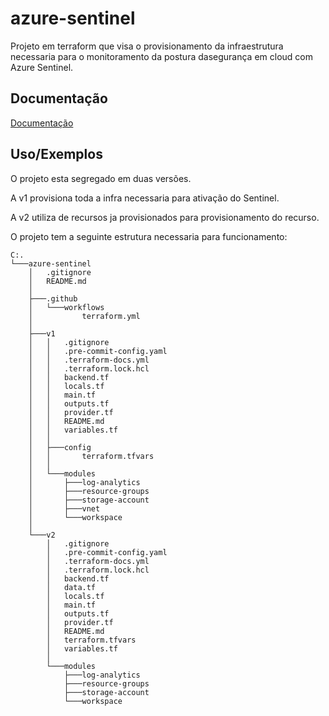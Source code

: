 
# azure-sentinel

Projeto em terraform que visa o provisionamento da infraestrutura necessaria para o monitoramento da postura dasegurança em cloud com Azure Sentinel.


## Documentação

[Documentação](https://link-da-documentação)


## Uso/Exemplos

O projeto esta segregado em duas versões. 

A v1 provisiona toda a infra necessaria para ativação do Sentinel.

A v2 utiliza de recursos ja provisionados para provisionamento do recurso.

O projeto tem a seguinte estrutura necessaria para funcionamento:

```
C:.
└───azure-sentinel
    │   .gitignore
    │   README.md
    │
    ├───.github
    │   └───workflows
    │           terraform.yml
    │
    ├───v1
    │   │   .gitignore
    │   │   .pre-commit-config.yaml
    │   │   .terraform-docs.yml
    │   │   .terraform.lock.hcl
    │   │   backend.tf
    │   │   locals.tf
    │   │   main.tf
    │   │   outputs.tf
    │   │   provider.tf
    │   │   README.md
    │   │   variables.tf
    │   │   
    │   ├───config
    │   │       terraform.tfvars
    │   │
    │   └───modules
    │       ├───log-analytics
    │       ├───resource-groups
    │       ├───storage-account
    │       ├───vnet
    │       └───workspace
    │
    └───v2
        │   .gitignore
        │   .pre-commit-config.yaml
        │   .terraform-docs.yml
        │   .terraform.lock.hcl
        │   backend.tf
        │   data.tf
        │   locals.tf
        │   main.tf
        │   outputs.tf
        │   provider.tf
        │   README.md
        │   terraform.tfvars
        │   variables.tf
        │
        └───modules
            ├───log-analytics
            ├───resource-groups
            ├───storage-account
            └───workspace
  
```

